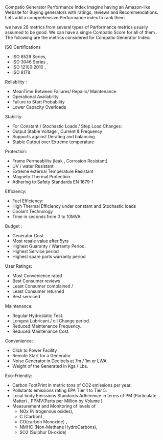 Compatio Generator Performance Index 
Imagine having an Amazon-like Website for Buying generators with ratings, reviews and  Recommendations. Lets add a comprehensive Performance index to rank them.


we have 26 metrics from several types of Performance metrics usually assumed to be good. We can have a single Compatio Score for all of them .
The following are the metrics considered for Compatio Generator Index:

ISO Certifications 
* ISO 8528 Series,
* ISO 3046 Series ,
* ISO 12100:2010 ,
* ISO 8178

Reliability : 
* MeanTime Between Failures/ Repairs/ Maintenance 
* Operational Availability
* Failure to Start Probability
* Lower Capacity Overloads
  
Stability:
 * For Constant /  Stochastic Loads / Step Load Changes:
 * Output Stable Voltage , Current & Frequency
 * Supports against Derating and balancing
 * Stable Output over Extreme temperature  

Protection:
* Frame Permeability (leak , Corrosion Resistant)
* UV / water Resistant
* Extreme external Temperature Resistant
* Magneto Thermal Protection
* Adhering to Safety Standards EN 1679-1


Efficiency:
* Fuel Efficiency:
* High Thermal Efficiency under constant and Stochastic loads
* Coolant Technology
* Time in seconds from 0 to 10MVA

Budget : 
* Generator Cost
* Most resale value after 5yrs
* Highest Guaranty / Warranty Period.
* Highest Service period
* Highest spare parts warranty period

User Ratings:
* Most Convenience rated
* Best Consumer reviews
* Least Consumer complained / 
* Least Consumer returned 
* Best serviced 

Maintenance:
* Regular Hydrostatic Test.
* Longest Lubricant / oil Change period.
* Reduced Maintenance Frequency.
* Reduced Maintenance Cost.

Convenience:
* Click to Power Facility 
* Remote Start for a Generator
* Noise Generator in Decibels at 7m / 1m or LWA
* Weight of the Generated in Kgs / Lbs.

Eco-Friendly:
* Carbon FootPrint in metric tons of CO2 emissions per year.
* Pollutants emissions rating EPA Tier 1 to Tier 5.
* Local body Emissions Standards Adherence in terms of PM (Particulate Matter) , PPMV(Parts per Million by Volume ) 	
* Measurement and Monitoring of levels of
    * NOx  (Nitrogenous oxides),
    * C (Carbon) ,
    * CO(carbon Monoxide)  ,
    * NMHC (Non-Methane HydroCarbons),
    * SO2 (Sulphur Di-oxide) 
